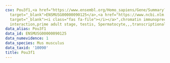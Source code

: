 ```yaml
---
csv: Pou3f1,<a href="https://www.ensembl.org/Homo_sapiens/Gene/Summary?db=core;g=ENSMUSG00000090125"
  target="_blank">ENSMUSG00000090125</a>,<a href="https://www.ncbi.nlm.nih.gov/pubmed/25450459"
  target="_blank"><i class="fas fa-file"></i></a>",chromatin immunoprecipitation assay,direct
  interaction,prime adult stage, testis, Spermatocyte,,,transcriptional regulation,
data_alias: Pou3f1
data_id: ENSMUSG00000090125
data_numevidence: 1
data_species: Mus musculus
data_taxid: '10090'
title: Pou3f1
---
```

